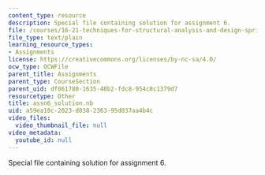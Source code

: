 ```yaml
---
content_type: resource
description: Special file containing solution for assignment 6.
file: /courses/16-21-techniques-for-structural-analysis-and-design-spring-2005/a59ea10c2023d038236395d037aa4b4c_assn6_solution.nb
file_type: text/plain
learning_resource_types:
- Assignments
license: https://creativecommons.org/licenses/by-nc-sa/4.0/
ocw_type: OCWFile
parent_title: Assignments
parent_type: CourseSection
parent_uid: df061780-1635-40b2-fdc8-954c8c1379d7
resourcetype: Other
title: assn6_solution.nb
uid: a59ea10c-2023-d038-2363-95d037aa4b4c
video_files:
  video_thumbnail_file: null
video_metadata:
  youtube_id: null
---
```

Special file containing solution for assignment 6.